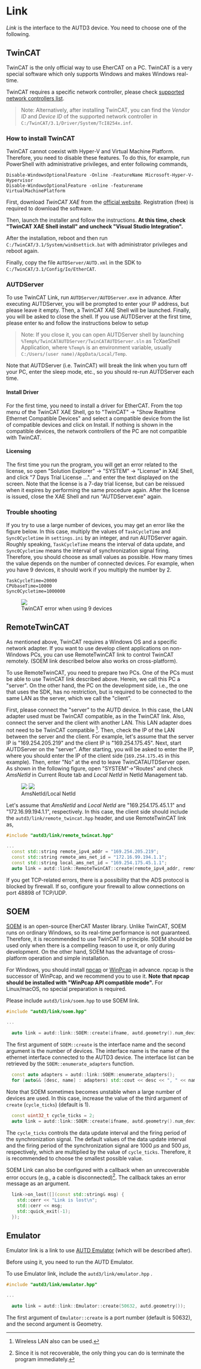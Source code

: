 # Link

_Link_ is the interface to the AUTD3 device.
You need to choose one of the following.

## TwinCAT

TwinCAT is the only official way to use EherCAT on a PC.
TwinCAT is a very special software which only supports Windows and makes Windows real-time.

TwinCAT requires a specific network controller, please check [supported network controllers list](https://infosys.beckhoff.com/english.php?content=../content/1033/tc3_overview/9309844363.html&id=).

> Note: Alternatively, after installing TwinCAT, you can find the _Vendor ID_ and _Device ID_ of the supported network controller in `C:/TwinCAT/3.1/Driver/System/TcI8254x.inf`.

### How to install TwinCAT

TwinCAT cannot coexist with Hyper-V and Virtual Machine Platform.
Therefore, you need to disable these features.
To do this, for example, run PowerShell with administrative privileges, and enter following commands,
```
Disable-WindowsOptionalFeature -Online -FeatureName Microsoft-Hyper-V-Hypervisor
Disable-WindowsOptionalFeature -online -featurename VirtualMachinePlatform
```

First, download _TwinCAT XAE_ from the [official website](https://www.beckhoff.com/en-en/).
Registration (free) is required to download the software.

Then, launch the installer and follow the instructions.
**At this time, check "TwinCAT XAE Shell install" and uncheck "Visual Studio Integration".**

After the installation, reboot and then run `C:/TwinCAT/3.1/System/win8settick.bat` with administrator privileges and reboot again.

Finally, copy the file `AUTDServer/AUTD.xml` in the SDK to `C:/TwinCAT/3.1/Config/Io/EtherCAT`.

### AUTDServer

To use TwinCAT Link, run `AUTDServer/AUTDServer.exe` in advance.
After executing AUTDServer, you will be prompted to enter your IP address, but please leave it empty.
Then, a TwinCAT XAE Shell will be launched.
Finally, you will be asked to close the shell.
If you use AUTDServer at the first time, please enter `No` and follow the instructions below to setup 

> Note: If you close it, you can open AUTDServer shell by launching `%Temp%/TwinCATAUTDServer/TwinCATAUTDServer.sln` as TcXaeShell Application, where `%Temp%` is an environment variable, usually `C:/Users/(user name)/AppData/Local/Temp`.

Note that AUTDServer (i.e. TwinCAT) will break the link when you turn off your PC, enter the sleep mode, etc., so you should re-run AUTDServer each time.

#### Install Driver

For the first time, you need to install a driver for EtherCAT.
From the top menu of the TwinCAT XAE Shell, go to "TwinCAT" -> "Show Realtime Ethernet Compatible Devices" and select a compatible device from the list of compatible devices and click on Install.
If nothing is shown in the compatible devices, the network controllers of the PC are not compatible with TwinCAT.

#### Licensing

The first time you run the program, you will get an error related to the license, so open "Solution Explorer" -> "SYSTEM" -> "License" in XAE Shell, and click "7 Days Trial License ...". and enter the text displayed on the screen.
Note that the license is a 7-day trial license, but can be reissued when it expires by performing the same procedure again.
After the license is issued, close the XAE Shell and run "AUTDServer.exe" again.

### Trouble shooting

If you try to use a large number of devices, you may get an error like the figure below.
In this case, multiply the values of `TaskCycleTime` and `Sync0Cycletime` in `settings.ini` by an integer, and run AUTDServer again.
Roughly speaking, `TaskCycleTime` means the interval of data update, and `Sync0Cycletime` means the interval of synchronization signal firing.
Therefore, you should choose as small values as possible.
How many times the value depends on the number of connected devices.
For example, when you have 9 devices, it should work if you multiply the number by 2.

```
TaskCycleTime=20000
CPUbaseTime=10000
Sync0Cycletime=1000000
```

<figure>
  <img src="https://raw.githubusercontent.com/shinolab/autd3-library-software/master/book/src/fig/Users_Manual/tcerror.jpg"/>
  <figcaption>TwinCAT error when using 9 devices</figcaption>
</figure>

## RemoteTwinCAT

As mentioned above, TwinCAT requires a Windows OS and a specific network adapter.
If you want to use develop client applications on non-Windows PCs, you can use RemoteTwinCAT link to control TwinCAT remotely.
(SOEM link described below also works on cross-platform).

To use RemoteTwinCAT, you need to prepare two PCs.
One of the PCs must be able to use TwinCAT link described above.
Herein, we call this PC a "server".
On the other hand, the PC on the development side, i.e., the one that uses the SDK, has no restriction, but is required to be connected to the same LAN as the server, which we call the "client".

First, please connect the "server" to the AUTD device.
In this case, the LAN adapter used must be TwinCAT compatible, as in the TwinCAT link.
Also, connect the server and the client with another LAN.
This LAN adapter does not need to be TwinCAT compatible [^fn_remote_twin].
Then, check the IP of the LAN between the server and the client.
For example, let's assume that the server IP is "169.254.205.219" and the client IP is "169.254.175.45".
Next, start AUTDServer on the "server".
After starting, you will be asked to enter the IP, where you should enter the IP of the client side (`169.254.175.45` in this example).
Then, enter "No" at the end to leave TwinCATAUTDServer open.
As shown in the following figure, open "SYSTEM"→"Routes" and check _AmsNetId_ in Current Route tab and _Local NetId_ in NetId Management tab.

<figure>
  <img src="https://raw.githubusercontent.com/shinolab/autd3-library-software/master/book/src/fig/Users_Manual/Current_Route.jpg"/>
  <img src="https://raw.githubusercontent.com/shinolab/autd3-library-software/master/book/src/fig/Users_Manual/NetId_Management.jpg"/>
  <figcaption>AmsNetId/Local NetId</figcaption>
</figure>

Let's assume that _AmsNetId_ and _Local NetId_ are "169.254.175.45.1.1" and "172.16.99.194.1.1", respectively.
In this case, the client side should include the `autd3/link/remote_twincat.hpp` header, and use RemoteTwinCAT link as,
```cpp
#include "autd3/link/remote_twincat.hpp"

...
  const std::string remote_ipv4_addr = "169.254.205.219";
  const std::string remote_ams_net_id = "172.16.99.194.1.1";
  const std::string local_ams_net_id = "169.254.175.45.1.1";
  auto link = autd::link::RemoteTwinCAT::create(remote_ipv4_addr, remote_ams_net_id, local_ams_net_id);
```

If you get TCP-related errors, there is a possibility that the ADS protocol is blocked by firewall.
If so, configure your firewall to allow connections on port 48898 of TCP/UDP.

## SOEM

[SOEM](https://github.com/OpenEtherCATsociety/SOEM) is an open-source EherCAT Master library.
Unlike TwinCAT, SOEM runs on ordinary Windows, so its real-time performance is not guaranteed.
Therefore, it is recommended to use TwinCAT in principle.
SOEM should be used only when there is a compelling reason to use it, or only during development.
On the other hand, SOEM has the advantage of cross-platform operation and simple installation.

For Windows, you should install [npcap](https://nmap.org/npcap/) or [WinPcap](https://www.winpcap.org/) in advance.
npcap is the successor of WinPcap, and we recommend you to use it.
**Note that npcap should be installed with "WinPcap API compatible mode".**
For Linux/macOS, no special preparation is required.

Please include `autd3/link/soem.hpp` to use SOEM link.
```cpp
#include "autd3/link/soem.hpp"

...

  auto link = autd::link::SOEM::create(ifname, autd.geometry().num_devices());
```
The first argument of `SOEM::create` is the interface name and the second argument is the number of devices.
The interface name is the name of the ethernet interface connected to the AUTD3 device.
The interface list can be retrieved by the `SOEM::enumerate_adapters` function.
```cpp
  const auto adapters = autd::link::SOEM::enumerate_adapters();
  for (auto&& [desc, name] : adapters) std::cout << desc << ", " << name << std::endl;
```

Note that SOEM sometimes becomes unstable when a large number of devices are used.
In this case, increase the value of the third argument of `create` (`cycle_ticks`) (default is 1).
```cpp
  const uint32_t cycle_ticks = 2;
  auto link = autd::link::SOEM::create(ifname, autd.geometry().num_devices(), cycle_ticks);
```
The `cycle_ticks` controls the data update interval and the firing period of the synchronization signal.
The default values of the data update interval and the firing period of the synchronization signal are $\SI{1000}{μs}$ and $\SI{500}{μs}$, respectively, which are multiplied by the value of `cycle_ticks`.
Therefore, it is recommended to choose the smallest possible value.

SOEM Link can also be configured with a callback when an unrecoverable error occurs (e.g., a cable is disconnected)[^fn_soem_err].
The callback takes an error message as an argument.
```cpp
  link->on_lost([](const std::string& msg) {
    std::cerr << "Link is lost\n";
    std::cerr << msg;
    std::quick_exit(-1);
  });
```

## Emulator

Emulator link is a link to use [AUTD Emulator](https://github.com/shinolab/autd-emulator) (which will be described after).

Before using it, you need to run the AUTD Emulator.

To use Emulator link, include the `autd3/link/emulator.hpp` .
```cpp
#include "autd3/link/emulator.hpp"

...

  auto link = autd::link::Emulator::create(50632, autd.geometry());
```
The first argument of `Emulator::create` is a port number (default is 50632), and the second argument is Geometry.

[^fn_remote_twin]: Wireless LAN also can be used.

[^fn_soem_err]: Since it is not recoverable, the only thing you can do is terminate the program immediately.

